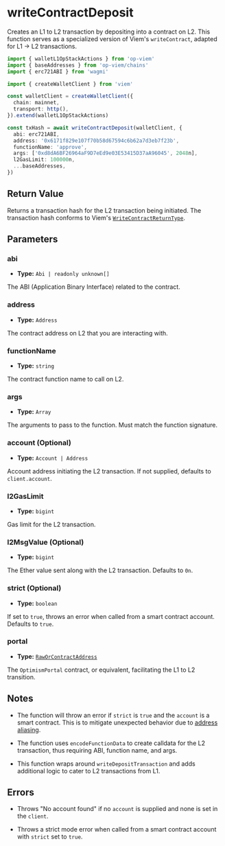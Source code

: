 # writeContractDeposit

Creates an L1 to L2 transaction by depositing into a contract on L2. This function serves as a specialized version of Viem's `writeContract`, adapted for L1 -> L2 transactions.

```ts [example.ts]
import { walletL1OpStackActions } from 'op-viem'
import { baseAddresses } from 'op-viem/chains'
import { erc721ABI } from 'wagmi'

import { createWalletClient } from 'viem'

const walletClient = createWalletClient({
  chain: mainnet,
  transport: http(),
}).extend(walletL1OpStackActions)

const txHash = await writeContractDeposit(walletClient, {
  abi: erc721ABI,
  address: '0x6171f829e107f70b58d67594c6b62a7d3eb7f23b',
  functionName: 'approve',
  args: ['0xd8dA6BF26964aF9D7eEd9e03E53415D37aA96045', 2048n],
  l2GasLimit: 100000n,
  ...baseAddresses,
})
```

## Return Value

Returns a transaction hash for the L2 transaction being initiated. The transaction hash conforms to Viem's [`WriteContractReturnType`](https://viem.sh/docs/glossary/types#writecontractreturntype).

## Parameters

### abi

- **Type:** `Abi | readonly unknown[]`

The ABI (Application Binary Interface) related to the contract.

### address

- **Type:** `Address`

The contract address on L2 that you are interacting with.

### functionName

- **Type:** `string`

The contract function name to call on L2.

### args

- **Type:** `Array`

The arguments to pass to the function. Must match the function signature.

### account (Optional)

- **Type:** `Account | Address`

Account address initiating the L2 transaction. If not supplied, defaults to `client.account`.

### l2GasLimit

- **Type:** `bigint`

Gas limit for the L2 transaction.

### l2MsgValue (Optional)

- **Type:** `bigint`

The Ether value sent along with the L2 transaction. Defaults to `0n`.

### strict (Optional)

- **Type:** `boolean`

If set to `true`, throws an error when called from a smart contract account. Defaults to `true`.

### portal

- **Type:** [`RawOrContractAddress`](https://opviem.sh/docs/glossary/types.html#raworcontractaddress)

The `OptimismPortal` contract, or equivalent, facilitating the L1 to L2 transition.

## Notes

- The function will throw an error if `strict` is `true` and the `account` is a smart contract. This is to mitigate unexpected behavior due to [address aliasing](https://github.com/ethereum-optimism/optimism/blob/master/specs/deposits.md#address-aliasing).

- The function uses `encodeFunctionData` to create calldata for the L2 transaction, thus requiring ABI, function name, and args.

- This function wraps around `writeDepositTransaction` and adds additional logic to cater to L2 transactions from L1.

## Errors

- Throws "No account found" if no `account` is supplied and none is set in the `client`.

- Throws a strict mode error when called from a smart contract account with `strict` set to `true`.
